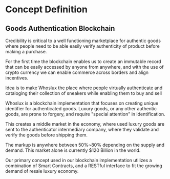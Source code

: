 # Concept Definition

## Goods Authentication Blockchain

Credibility is critical to a well functioning marketplace for authentic goods where people need to be able easily verify authenticity of product before making a purchase.   

For the first time the blockchain enables us to create an immutable record that can be easily accessed by anyone from anywhere, and with the use of crypto currency we can enable commerce across borders and align incentives.

Idea is to make Whoslux the place where people virtually authenticate and cataloging their collection of sneakers while enabling them to buy and sell

Whoslux is a blockchain implementation that focuses on creating unique identifier for authenticated goods. Luxury goods, or any other authentic goods, are prone to forgery, and require "special attention" in identification.

This creates a middle market in the economy, where used luxury goods are sent to the authenticator intermediary company, where they validate and verify the goods before shipping them.

The markup is anywhere between 50%~80% depending on the supply and demand. This market alone is currently $120 Billion in the world.

Our primary concept used in our blockchain implementation utilizes a combination of Smart Contracts, and a RESTful interface to fit the growing demand of resale luxury economy.
